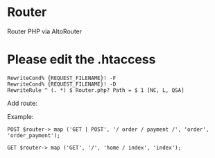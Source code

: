 # Router
Router PHP via AltoRouter

# Please edit the .htaccess

```RewriteEngine on
RewriteCond% {REQUEST_FILENAME}! -F
RewriteCond% {REQUEST_FILENAME}! -D
RewriteRule ^ (. *) $ Router.php? Path = $ 1 [NC, L, QSA]
```

Add route:

Example:

```
POST $router-> map ('GET | POST', '/ order / payment /', 'order', 'order_payment');
```
```
GET $router-> map ('GET', '/', 'home / index', 'index');
 ```
